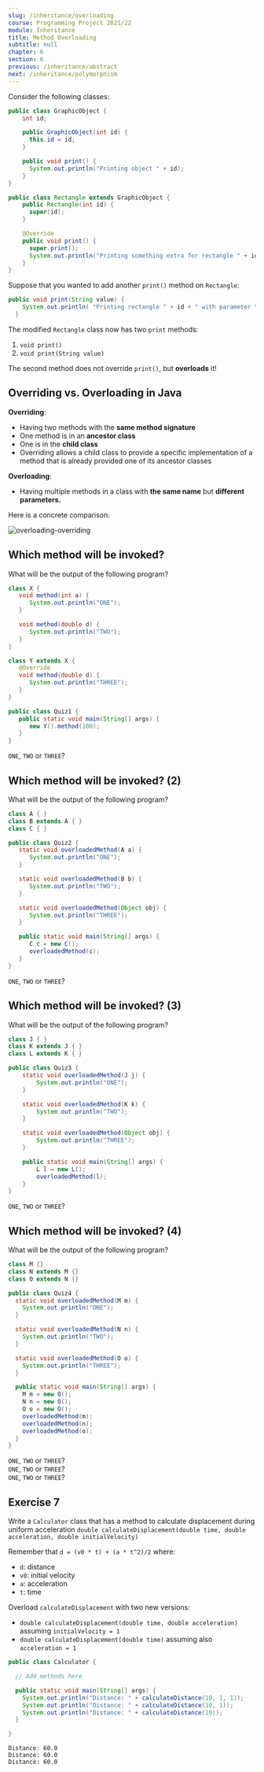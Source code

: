 ```yaml
---
slug: /inheritance/overloading
course: Programming Project 2021/22
module: Inheritance
title: Method Overloading
subtitle: null
chapter: 6
section: 6
previous: /inheritance/abstract
next: /inheritance/polymorphism
---
```


Consider the following classes:

```java
public class GraphicObject {
    int id;

    public GraphicObject(int id) {
      this.id = id;
    }

    public void print() {
      System.out.println("Printing object " + id);
    }
}

public class Rectangle extends GraphicObject {
    public Rectangle(int id) {
      super(id);
    }

    @Override
    public void print() {
      super.print();
      System.out.println("Printing something extra for rectangle " + id);
    }
}
```

Suppose that you wanted to add another `print()` method on `Rectangle`:

```java
public void print(String value) {
    System.out.println( "Printing rectangle " + id + " with parameter \"" + value + "\"");
  }
```

The modified `Rectangle` class now has two `print` methods: 
1. `void print()`
2. `void print(String value)`

The second method does not override `print()`, but **overloads** it!

## Overriding vs. Overloading in Java

**Overriding**:
- Having two methods with the **same method signature**
- One method is in an **ancestor class**
- One is in the **child class**
- Overriding allows a child class to provide a specific implementation of a method that is already provided one of its ancestor classes

**Overloading**:
- Having multiple methods in a class with **the same name** but **different parameters.**

Here is a concrete comparison:

![overloading-overriding](../../figures/overloading-vs-overriding.png)

## Which method will be invoked?

What will be the output of the following program?

```java
class X {
   void method(int a) {
      System.out.println("ONE");
   }

   void method(double d) {
      System.out.println("TWO");
   }
}

class Y extends X {
   @Override
   void method(double d) {
      System.out.println("THREE");
   }
}

public class Quiz1 {
   public static void main(String[] args) {
      new Y().method(100);
   }
}
```

`ONE`, `TWO` or `THREE`?

## Which method will be invoked? (2)

What will be the output of the following program?

```java
class A { }
class B extends A { }
class C { }

public class Quiz2 {
   static void overloadedMethod(A a) {
      System.out.println("ONE");
   }

   static void overloadedMethod(B b) {
      System.out.println("TWO");
   }

   static void overloadedMethod(Object obj) {
      System.out.println("THREE");
   }

   public static void main(String[] args) {
      C c = new C();
      overloadedMethod(c);
   }
}
```

`ONE`, `TWO` or `THREE`?

## Which method will be invoked? (3)

What will be the output of the following program?

```java
class J { }
class K extends J { }
class L extends K { }

public class Quiz3 {
    static void overloadedMethod(J j) {
        System.out.println("ONE");
    }

    static void overloadedMethod(K k) {
        System.out.println("TWO");
    }

    static void overloadedMethod(Object obj) {
        System.out.println("THREE");
    }

    public static void main(String[] args) {
        L l = new L();
        overloadedMethod(l);
    }
}
```

`ONE`, `TWO` or `THREE`?

## Which method will be invoked? (4)

What will be the output of the following program?

```java
class M {}
class N extends M {}
class O extends N {}

public class Quiz4 {
  static void overloadedMethod(M m) {
    System.out.println("ONE");
  }

  static void overloadedMethod(N n) {
    System.out.println("TWO");
  }

  static void overloadedMethod(O o) {
    System.out.println("THREE");
  }

  public static void main(String[] args) {
    M m = new O();
    N n = new O();
    O o = new O();
    overloadedMethod(m);
    overloadedMethod(n);
    overloadedMethod(o);
  }
}
```

`ONE`, `TWO` or `THREE`?  
`ONE`, `TWO` or `THREE`?  
`ONE`, `TWO` or `THREE`?  

## Exercise 7

Write a `Calculator` class that has a method to calculate displacement during uniform acceleration `double calculateDisplacement(double time, double acceleration, double initialVelocity)`

Remember that `d = (v0 * t) + (a * t^2)/2` where:
  - `d`: distance  
  - `v0`: initial velocity  
  - `a`: acceleration  
  - `t`: time  

Overload `calculateDisplacement` with two new versions:
- `double calculateDisplacement(double time, double acceleration)` assuming `initialVelocity = 1`
- `double calculateDisplacement(double time)` assuming also `acceleration = 1`

```java
public class Calculator {

  // Add methods here

  public static void main(String[] args) {
    System.out.println("Distance: " + calculateDistance(10, 1, 1));
    System.out.println("Distance: " + calculateDistance(10, 1));
    System.out.println("Distance: " + calculateDistance(10));
  }

}
```

```output
Distance: 60.0
Distance: 60.0
Distance: 60.0
```

